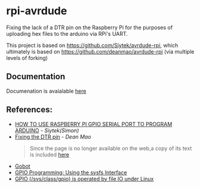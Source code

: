 # rpi-avrdude

Fixing the lack of a DTR pin on the Raspberry Pi for the purposes of uploading hex files to the arduino via RPi's UART.

This project is based on https://github.com/Siytek/avrdude-rpi, which ultimately is based on https://github.com/deanmao/avrdude-rpi (via multiple levels of forking)

## Documentation

Documenation is avaialable [here](git.reach-iot.com/docs/rpi-avrdude)


## References:
* [HOW TO USE RASPBERRY PI GPIO SERIAL PORT TO PROGRAM ARDUINO](https://siytek.com/raspberry-pi-gpio-arduino/) - _Siytek(Simon)_
* [Fixing the DTR pin](http://www.deanmao.com/2012/08/12/fixing-the-dtr-pin/) - _Dean Mao_
  > Since the page is no longer available on the web,a copy of its text is included [here](https://git.reach-iot.com/docs/rpi-avrdude/fixing_the_dtr_pin.md)
* [Gobot](https://github.com/hybridgroup/gobot)
* [GPIO Programming: Using the sysfs Interface](https://www.ics.com/blog/gpio-programming-using-sysfs-interface)
* [GPIO (/sys/class/gpio) is operated by file IO under Linux](https://programmer.help/blogs/gpio-sys-class-gpio-is-operated-by-file-io-under-linux.html)